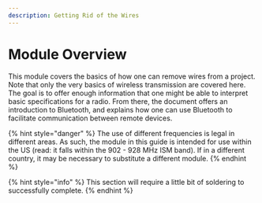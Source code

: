 ```yaml
---
description: Getting Rid of the Wires
---
```


# Module Overview

This module covers the basics of how one can remove wires from a project.  Note that only the very basics of wireless transmission are covered here.  The goal is to offer enough information that one might be able to interpret basic specifications for a radio.  From there, the document offers an introduction to Bluetooth, and explains how one can use Bluetooth to facilitate communication between remote devices.

{% hint style="danger" %}
The use of different frequencies is legal in different areas.  As such, the module in this guide is intended for use within the US \(read: it falls within the 902 - 928 MHz ISM band\).  If in a different country, it may be necessary to substitute a different module.
{% endhint %}

{% hint style="info" %}
This section will require a little bit of soldering to successfully complete.
{% endhint %}



